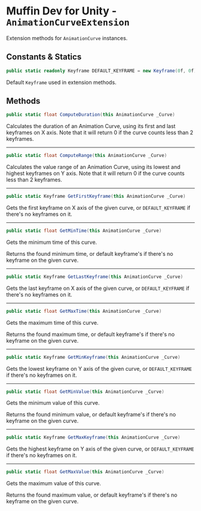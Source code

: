# Muffin Dev for Unity - `AnimationCurveExtension`

Extension methods for `AnimationCurve` instances.

## Constants & Statics

```cs
public static readonly Keyframe DEFAULT_KEYFRAME = new Keyframe(0f, 0f);
```

Default `Keyframe` used in extension methods.

## Methods

```cs
public static float ComputeDuration(this AnimationCurve _Curve)
```

Calculates the duration of an Animation Curve, using its first and last keyframes on X axis. Note that it will return 0 if the curve counts less than 2 keyframes.

---

```cs
public static float ComputeRange(this AnimationCurve _Curve)
```

Calculates the value range of an Animation Curve, using its lowest and highest keyframes on Y axis. Note that it will return 0 if the curve counts less than 2 keyframes.

---

```cs
public static Keyframe GetFirstKeyframe(this AnimationCurve _Curve)
```

Gets the first keyframe on X axis of the given curve, or `DEFAULT_KEYFRAME` if there's no keyframes on it.

---

```cs
public static float GetMinTime(this AnimationCurve _Curve)
```

Gets the minimum time of this curve.

Returns the found minimum time, or default keyframe's if there's no keyframe on the given curve.

---

```cs
public static Keyframe GetLastKeyframe(this AnimationCurve _Curve)
```

Gets the last keyframe on X axis of the given curve, or `DEFAULT_KEYFRAME` if there's no keyframes on it.

---

```cs
public static float GetMaxTime(this AnimationCurve _Curve)
```

Gets the maximum time of this curve.

Returns the found maximum time, or default keyframe's if there's no keyframe on the given curve.

---

```cs
public static Keyframe GetMinKeyframe(this AnimationCurve _Curve)
```

Gets the lowest keyframe on Y axis of the given curve, or `DEFAULT_KEYFRAME` if there's no keyframes on it.

---

```cs
public static float GetMinValue(this AnimationCurve _Curve)
```

Gets the minimum value of this curve.

Returns the found minimum value, or default keyframe's if there's no keyframe on the given curve.

---

```cs
public static Keyframe GetMaxKeyframe(this AnimationCurve _Curve)
```

Gets the highest keyframe on Y axis of the given curve, or `DEFAULT_KEYFRAME` if there's no keyframes on it.

---

```cs
public static float GetMaxValue(this AnimationCurve _Curve)
```

Gets the maximum value of this curve.

Returns the found maximum value, or default keyframe's if there's no keyframe on the given curve.